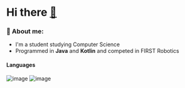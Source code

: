 # Hi there [👋](https://github.com/TheDudeThatCode/TheDudeThatCode/blob/master/Assets/Hi.gif)

<!--
**Blue-Berri/Blue-Berri** is a ✨ _special_ ✨ repository because its `README.md` (this file) appears on your GitHub profile.

Here are some ideas to get you started:

- 🔭 I’m currently working on ...
- 🌱 I’m currently learning ...
- 👯 I’m looking to collaborate on ...
- 🤔 I’m looking for help with ...
- 💬 Ask me about ...
- 📫 How to reach me: ...
- 😄 Pronouns: ...
- ⚡ Fun fact: ...
-->

### 📸 About me:
- I'm a student studying Computer Science
- Programmed in **Java** and **Kotlin** and competed in FIRST Robotics

#### Languages
![image](https://github.com/Blue-Berri/Blue-Berri/assets/59590426/bfad2bd4-3a6c-4fd1-a3a8-ddb63b5fb284) ![image](https://github.com/Blue-Berri/Blue-Berri/assets/59590426/d23f1291-ffab-42e8-8374-1cdd5ba1d2d8)

